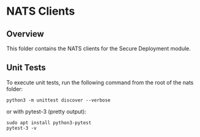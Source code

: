 # NATS Clients

## Overview

This folder contains the NATS clients for the Secure Deployment module.

## Unit Tests

To execute unit tests, run the following command from the root of the nats folder:

```
python3 -m unittest discover --verbose
```
or with pytest-3 (pretty output): 
```
sudo apt install python3-pytest
pytest-3 -v
```
